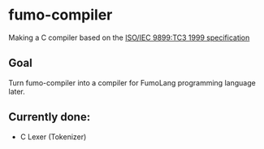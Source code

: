 # fumo-compiler
Making a C compiler based on the [ISO/IEC 9899:TC3 1999 specification](https://www.open-std.org/jtc1/sc22/WG14/www/docs/n1256.pdf)
## Goal
Turn fumo-compiler into a compiler for FumoLang programming language later.
## Currently done:
- C Lexer (Tokenizer)

